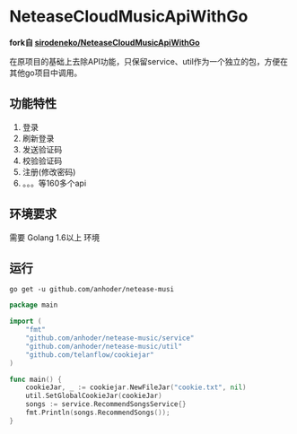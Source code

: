 # NeteaseCloudMusicApiWithGo

**fork自 [sirodeneko/NeteaseCloudMusicApiWithGo](https://github.com/sirodeneko/NeteaseCloudMusicApiWithGo)**

在原项目的基础上去除API功能，只保留service、util作为一个独立的包，方便在其他go项目中调用。

## 功能特性
1. 登录
2. 刷新登录
3. 发送验证码
4. 校验验证码
5. 注册(修改密码)  
6. 。。。等160多个api

## 环境要求

需要 Golang 1.6以上 环境


## 运行

```shell
go get -u github.com/anhoder/netease-musi
```

```go
package main

import (
    "fmt"
    "github.com/anhoder/netease-music/service"
    "github.com/anhoder/netease-music/util"
    "github.com/telanflow/cookiejar"
)

func main() {
    cookieJar, _ := cookiejar.NewFileJar("cookie.txt", nil)
    util.SetGlobalCookieJar(cookieJar)
    songs := service.RecommendSongsService{}
    fmt.Println(songs.RecommendSongs());
}

```